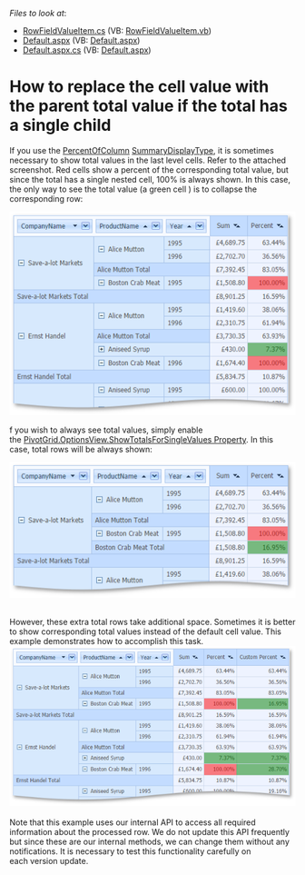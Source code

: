 <!-- default file list -->
*Files to look at*:

* [RowFieldValueItem.cs](./CS/App_Code/RowFieldValueItem.cs) (VB: [RowFieldValueItem.vb](./VB/App_Code/RowFieldValueItem.vb))
* [Default.aspx](./CS/Default.aspx) (VB: [Default.aspx](./VB/Default.aspx))
* [Default.aspx.cs](./CS/Default.aspx.cs) (VB: [Default.aspx](./VB/Default.aspx))
<!-- default file list end -->
# How to replace the cell value with the parent total value if the total has a single child


<p>If you use the <a href="https://documentation.devexpress.com/#CoreLibraries/DevExpressDataPivotGridPivotSummaryDisplayTypeEnumtopic">PercentOfColumn</a> <a href="https://documentation.devexpress.com/#CoreLibraries/DevExpressXtraPivotGridPivotGridFieldBase_SummaryDisplayTypetopic">SummaryDisplayType</a>, it is sometimes necessary to show total values in the last level cells. Refer to the attached screenshot. Red cells show a percent of the corresponding total value, but since the total has a single nested cell, 100% is always shown. In this case, the only way to see the total value (a green cell ) is to collapse the corresponding row:</p>
<img src="https://raw.githubusercontent.com/DevExpress-Examples/how-to-replace-the-cell-value-with-the-parent-total-value-if-the-total-has-a-single-child-t160905/14.1.7+/media/619192ea-5465-11e4-80ba-00155d624807.png"><br />
<p>f you wish to always see total values, simply enable the <a href="https://documentation.devexpress.com/#CoreLibraries/DevExpressXtraPivotGridPivotGridOptionsViewBase_ShowTotalsForSingleValuestopic">PivotGrid.OptionsView.ShowTotalsForSingleValues Property</a>. In this case, total rows will be always shown:</p>
<img src="https://raw.githubusercontent.com/DevExpress-Examples/how-to-replace-the-cell-value-with-the-parent-total-value-if-the-total-has-a-single-child-t160905/14.1.7+/media/1c16d5d6-5466-11e4-80ba-00155d624807.png"><br /><br />
<p>However, these extra total rows take additional space. Sometimes it is better to show corresponding total values instead of the default cell value. This example demonstrates how to accomplish this task. <br /><img src="https://raw.githubusercontent.com/DevExpress-Examples/how-to-replace-the-cell-value-with-the-parent-total-value-if-the-total-has-a-single-child-t160905/14.1.7+/media/5b0aa2d9-5469-11e4-80ba-00155d624807.png"><br /><br />Note that this example uses our internal API to access all required information about the processed row. We do not update this API frequently but since these are our internal methods, we can change them without any notifications. It is necessary to test this functionality carefully on each version update.</p>
<br /><br />

<br/>


